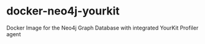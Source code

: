 # docker-neo4j-yourkit
Docker Image for the Neo4j Graph Database with integrated YourKit Profiler agent

